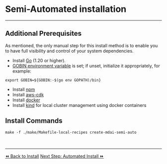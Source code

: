 # Semi-Automated installation
----

## Additional Prerequisites

As mentioned, the only manual step for this install method is to enable you to have full visibility and control of your system dependencies.

- Install [Go](https://go.dev/dl/) (1.20 or higher).
- [GOBIN environment variable](https://pkg.go.dev/cmd/go#hdr-Environment_variables) is set; if unset, initialize it appropriately, for example:

 ```shell
 export GOBIN=${GOBIN:-$(go env GOPATH)/bin}
 ```

- Install [npm](https://nodejs.org/en/download)
- Install [aws-cdk](https://docs.aws.amazon.com/cdk/v2/guide/cli.html)
- Install [docker](https://www.docker.com/get-started/)
- Install [kind](https://kind.sigs.k8s.io/docs/user/quick-start/) for local cluster management using docker containers

## Install Commands

```shell
make -f ./make/Makefile-local-recipes create-mdai-semi-auto
```

<br />

----

  <span class="left"><a href="./install.md">⏪ Back to Install</a></span>
  <span class="right"><a href="./automated-install.md">Next Step: Automated Install ⏩</a></span>
